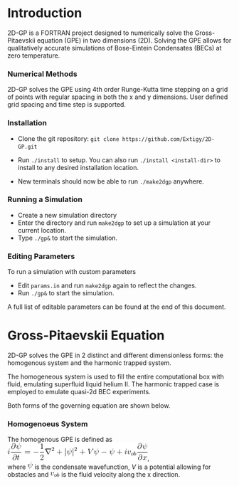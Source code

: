 # Introduction
2D-GP is a FORTRAN project designed to numerically solve the Gross-Pitaevskii equation (GPE) in two dimensions (2D). Solving the GPE allows for qualitatively accurate simulations of Bose-Eintein Condensates (BECs) at zero temperature.

### Numerical Methods
2D-GP solves the GPE using 4th order Runge-Kutta time stepping on a grid of points with regular spacing in both the x and y dimensions. User defined grid spacing and time step is supported.

### Installation
* Clone the git repository: `git clone https://github.com/Extigy/2D-GP.git`

* Run `./install` to setup. You can also run  `./install <install-dir>` to install to any desired installation location.

* New terminals should now be able to run  `./make2dgp` anywhere.

### Running a Simulation
* Create a new simulation directory
* Enter the directory and run `make2dgp` to set up a simulation at your current location.
* Type `./gp&` to start the simulation.

### Editing Parameters
To run a simulation with custom parameters
*  Edit `params.in` and run `make2dgp` again to reflect the changes.
*  Run `./gp&` to start the simulation.

A full list of editable parameters can be found at the end of this document.

# Gross-Pitaevskii Equation
2D-GP solves the GPE in 2 distinct and different dimensionless forms: the homogenous system and the harmonic trapped system.  

The homogeneous system is used to fill the entire computational box with fluid, emulating superfluid liquid helium II. The harmonic trapped case is employed to emulate quasi-2d BEC experiments.

Both forms of the governing equation are shown below.
### Homogenoeus System
The homogenous GPE is defined as  
![H_GPE](https://raw.githubusercontent.com/Extigy/2D-GP/params/images/homg_gpe.gif),  
where ![psi](https://raw.githubusercontent.com/Extigy/2D-GP/params/images/psi.gif) is the condensate wavefunction, *V* is a potential allowing for obstacles and ![v_ob](https://raw.githubusercontent.com/Extigy/2D-GP/params/images/v_ob.gif) is the fluid velocity along the x direction.
